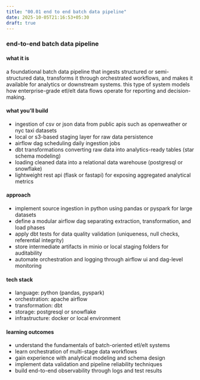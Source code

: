 ```yaml
---
title: "00.01 end to end batch data pipeline"
date: 2025-10-05T21:16:53+05:30
draft: true
---
```


### end-to-end batch data pipeline

#### what it is

a foundational batch data pipeline that ingests structured or semi-structured data, transforms it through orchestrated workflows, and makes it available for analytics or downstream systems. this type of system models how enterprise-grade etl/elt data flows operate for reporting and decision-making.

#### what you’ll build

- ingestion of csv or json data from public apis such as openweather or nyc taxi datasets
- local or s3-based staging layer for raw data persistence
- airflow dag scheduling daily ingestion jobs
- dbt transformations converting raw data into analytics-ready tables (star schema modeling)
- loading cleaned data into a relational data warehouse (postgresql or snowflake)
- lightweight rest api (flask or fastapi) for exposing aggregated analytical metrics

#### approach

- implement source ingestion in python using pandas or pyspark for large datasets
- define a modular airflow dag separating extraction, transformation, and load phases
- apply dbt tests for data quality validation (uniqueness, null checks, referential integrity)
- store intermediate artifacts in minio or local staging folders for auditability
- automate orchestration and logging through airflow ui and dag-level monitoring

#### tech stack

- language: python (pandas, pyspark)
- orchestration: apache airflow
- transformation: dbt
- storage: postgresql or snowflake
- infrastructure: docker or local environment

#### learning outcomes

- understand the fundamentals of batch-oriented etl/elt systems
- learn orchestration of multi-stage data workflows
- gain experience with analytical modeling and schema design
- implement data validation and pipeline reliability techniques
- build end-to-end observability through logs and test results
